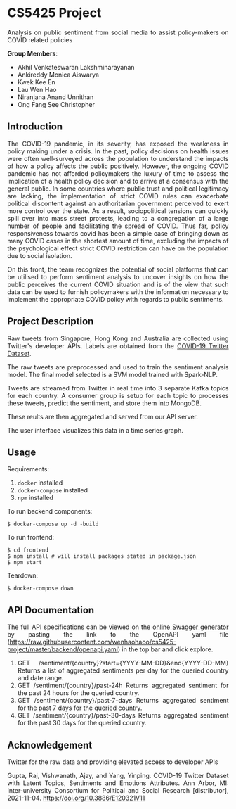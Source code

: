 <div style="text-align: justify">

# CS5425 Project
Analysis on public sentiment from social media to assist policy-makers on COVID related policies

<b>Group Members</b>:
- Akhil Venkateswaran Lakshminarayanan
- Ankireddy Monica Aiswarya
- Kwek Kee En
- Lau Wen Hao
- Niranjana Anand Unnithan
- Ong Fang See Christopher

## Introduction
<p>
The COVID-19 pandemic, in its severity, has exposed the weakness in policy making under a crisis. In the past, policy decisions on health issues were often well-surveyed across the population to understand the impacts of how a policy affects the public positively. However, the ongoing COVID pandemic has not afforded policymakers the luxury of time to assess the implication of a health policy decision and to arrive at a consensus with the general public. In some countries where public trust and political legitimacy are lacking, the implementation of strict COVID rules can exacerbate political discontent against an authoritarian government perceived to exert more control over the state. As a result, sociopolitical tensions can quickly spill over into mass street protests, leading to a congregation of a large number of people and facilitating the spread of COVID. Thus far, policy responsiveness towards covid has been a simple case of bringing down as many COVID cases in the shortest amount of time, excluding the impacts of the psychological effect strict COVID restriction can have on the population
due to social isolation.
</p>

<p>
On this front, the team recognizes the potential of social platforms that can be utilised to perform sentiment analysis to uncover insights on how the public perceives the current COVID situation and is of the view that such data can be used to furnish policymakers with the information necessary to implement the appropriate COVID policy with regards to public sentiments.
</p>

## Project Description

Raw tweets from Singapore, Hong Kong and Australia are collected using Twitter's developer APIs. Labels are obtained from the [COVID-19 Twitter Dataset](https://doi.org/10.3886/E120321V11).

The raw tweets are preprocessed and used to train the sentiment analysis model. The final model selected is a SVM model trained with Spark-NLP.

Tweets are streamed from Twitter in real time into 3 separate Kafka topics for each country. A consumer group is setup for each topic to processes these tweets, predict the sentiment, and store them into MongoDB.

These reults are then aggregated and served from our API server.

The user interface visualizes this data in a time series graph.

## Usage
Requirements:
1. `docker` installed
2. `docker-compose` installed
3.  `npm` installed

To run backend components:
```
$ docker-compose up -d -build
```
To run frontend:
```
$ cd frontend
$ npm install # will install packages stated in package.json
$ npm start
```

Teardown:
```
$ docker-compose down
```

## API Documentation
The full API specifications can be viewed on the [online Swagger generator](https://generator.swagger.io/) by pasting the link to the OpenAPI yaml file (https://raw.githubusercontent.com/wenhaohaoo/cs5425-project/master/backend/openapi.yaml) in the top bar and click explore.

1. GET /sentiment/{country}?start={YYYY-MM-DD}&end{YYYY-DD-MM}
Returns a list of aggregated sentiments per day for the queried country and date range.
2. GET /sentiment/{country}/past-24h
Returns aggregated sentiment for the past 24 hours for the queried country.
3. GET /sentiment/{country}/past-7-days
Returns aggregated sentiment for the past 7 days for the queried country.
4. GET /sentiment/{country}/past-30-days
Returns aggregated sentiment for the past 30 days for the queried country.


## Acknowledgement

Twitter for the raw data and providing elevated access to developer APIs

Gupta, Raj, Vishwanath, Ajay, and Yang, Yinping. COVID-19 Twitter Dataset with Latent Topics, Sentiments and Emotions Attributes. Ann Arbor, MI: Inter-university Consortium for Political and Social Research [distributor], 2021-11-04. https://doi.org/10.3886/E120321V11
